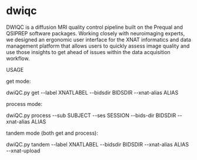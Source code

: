 # dwiqc

DWIQC is a diffusion MRI quality control pipeline built on the Prequal and QSIPREP software packages. Working closely with neuroimaging experts, we designed an ergonomic user interface for the XNAT informatics and data management platform that allows users to quickly assess image quality and use those insights to get ahead of issues within the data acquisition workflow.

USAGE

get mode:

dwiQC.py get --label XNATLABEL --bidsdir BIDSDIR --xnat-alias ALIAS

process mode:

dwiQC.py process --sub SUBJECT --ses SESSION --bids-dir BIDSDIR --xnat-alias ALIAS

tandem mode (both get and process):

dwiQC.py tandem --label XNATLABEL --bidsdir BIDSDIR --xnat-alias ALIAS --xnat-upload
